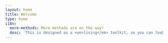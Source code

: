 ```yaml
---
layout: home
title: Welcome
type: home
i18n:
  more-methods: More methods are on the way!
  desc: 'This is designed as a <em>living</em> toolkit, so you can look forward to seeing this project and site evolve.'
---
```

